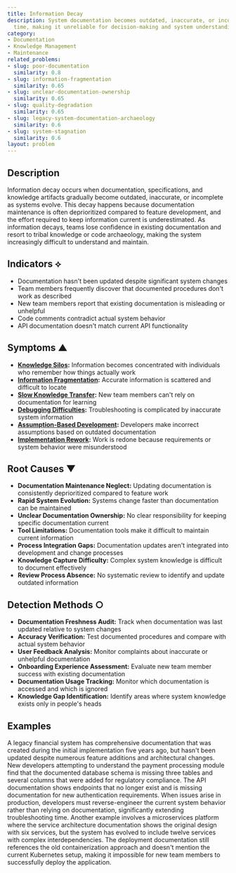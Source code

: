 ```yaml
---
title: Information Decay
description: System documentation becomes outdated, inaccurate, or incomplete over
  time, making it unreliable for decision-making and system understanding.
category:
- Documentation
- Knowledge Management
- Maintenance
related_problems:
- slug: poor-documentation
  similarity: 0.8
- slug: information-fragmentation
  similarity: 0.65
- slug: unclear-documentation-ownership
  similarity: 0.65
- slug: quality-degradation
  similarity: 0.65
- slug: legacy-system-documentation-archaeology
  similarity: 0.6
- slug: system-stagnation
  similarity: 0.6
layout: problem
---
```


## Description

Information decay occurs when documentation, specifications, and knowledge artifacts gradually become outdated, inaccurate, or incomplete as systems evolve. This decay happens because documentation maintenance is often deprioritized compared to feature development, and the effort required to keep information current is underestimated. As information decays, teams lose confidence in existing documentation and resort to tribal knowledge or code archaeology, making the system increasingly difficult to understand and maintain.

## Indicators ⟡

- Documentation hasn't been updated despite significant system changes
- Team members frequently discover that documented procedures don't work as described
- New team members report that existing documentation is misleading or unhelpful
- Code comments contradict actual system behavior
- API documentation doesn't match current API functionality

## Symptoms ▲

- **[Knowledge Silos](knowledge-silos.md):** Information becomes concentrated with individuals who remember how things actually work
- **[Information Fragmentation](information-fragmentation.md):** Accurate information is scattered and difficult to locate
- **[Slow Knowledge Transfer](slow-knowledge-transfer.md):** New team members can't rely on documentation for learning
- **[Debugging Difficulties](debugging-difficulties.md):** Troubleshooting is complicated by inaccurate system information
- **[Assumption-Based Development](assumption-based-development.md):** Developers make incorrect assumptions based on outdated documentation
- **[Implementation Rework](implementation-rework.md):** Work is redone because requirements or system behavior were misunderstood

## Root Causes ▼

- **Documentation Maintenance Neglect:** Updating documentation is consistently deprioritized compared to feature work
- **Rapid System Evolution:** Systems change faster than documentation can be maintained
- **Unclear Documentation Ownership:** No clear responsibility for keeping specific documentation current
- **Tool Limitations:** Documentation tools make it difficult to maintain current information
- **Process Integration Gaps:** Documentation updates aren't integrated into development and change processes
- **Knowledge Capture Difficulty:** Complex system knowledge is difficult to document effectively
- **Review Process Absence:** No systematic review to identify and update outdated information

## Detection Methods ○

- **Documentation Freshness Audit:** Track when documentation was last updated relative to system changes
- **Accuracy Verification:** Test documented procedures and compare with actual system behavior
- **User Feedback Analysis:** Monitor complaints about inaccurate or unhelpful documentation
- **Onboarding Experience Assessment:** Evaluate new team member success with existing documentation
- **Documentation Usage Tracking:** Monitor which documentation is accessed and which is ignored
- **Knowledge Gap Identification:** Identify areas where system knowledge exists only in people's heads

## Examples

A legacy financial system has comprehensive documentation that was created during the initial implementation five years ago, but hasn't been updated despite numerous feature additions and architectural changes. New developers attempting to understand the payment processing module find that the documented database schema is missing three tables and several columns that were added for regulatory compliance. The API documentation shows endpoints that no longer exist and is missing documentation for new authentication requirements. When issues arise in production, developers must reverse-engineer the current system behavior rather than relying on documentation, significantly extending troubleshooting time. Another example involves a microservices platform where the service architecture documentation shows the original design with six services, but the system has evolved to include twelve services with complex interdependencies. The deployment documentation still references the old containerization approach and doesn't mention the current Kubernetes setup, making it impossible for new team members to successfully deploy the application.